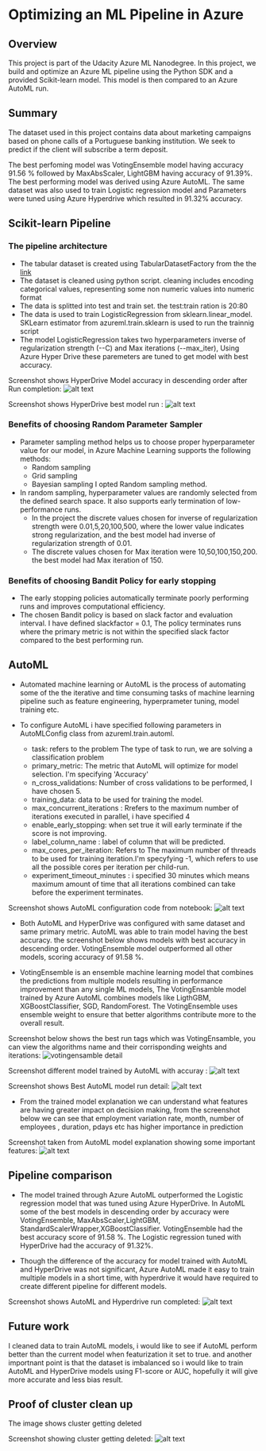# Optimizing an ML Pipeline in Azure

## Overview
This project is part of the Udacity Azure ML Nanodegree.
In this project, we build and optimize an Azure ML pipeline using the Python SDK and a provided Scikit-learn model.
This model is then compared to an Azure AutoML run.

## Summary

The dataset used in this project contains data about marketing campaigns based on phone calls of a Portuguese banking institution. We seek to predict if the client will subscribe a term deposit.

The best perfoming model was VotingEnsemble model having accuracy 91.56 % followed by MaxAbsScaler, LightGBM having accuracy of 91.39%. The best performing model was derived using Azure AutoML.
The same dataset was also used to train Logistic regression model and Parameters were tuned using Azure Hyperdrive which resulted in 91.32% accuracy.

## Scikit-learn Pipeline

### The pipeline architecture
* The tabular dataset is created using TabularDatasetFactory from the the [link](https://automlsamplenotebookdata.blob.core.windows.net/automl-sample-notebook-data/bankmarketing_train.csv)
* The dataset is cleaned using python script. cleaning includes encoding categorical values, representing some non numeric values into numeric format 
* The data is splitted into test and train set. the test:train ration is 20:80
* The data is used to train LogisticRegression from sklearn.linear_model. SKLearn estimator from azureml.train.sklearn is used to run the trainnig script
* The model LogisticRegression takes two hyperparameters inverse of regularization strength (--C) and Max iterations (--max_iter), Using Azure Hyper Drive these paremeters are tuned to get model with best accuracy.

Screenshot shows HyperDrive Model accuracy in descending order after Run completion: 
![alt text](https://github.com/sayed6201/optimizing_ml_pipeline_azure/blob/master/screenshots/hyperdrive_child_run_completed.png "hyerdrive run completed")

Screenshot shows HyperDrive best model run : 
![alt text](https://github.com/sayed6201/optimizing_ml_pipeline_azure/blob/master/screenshots/hyperdrive_best_model.png "hyerdrive best model run completed")



### Benefits of choosing Random Parameter Sampler
* Parameter sampling method helps us to choose proper hyperparameter value for our model, in Azure Machine Learning supports the following methods:
    * Random sampling
    * Grid sampling
    * Bayesian sampling
I opted Random sampling method.
* In random sampling, hyperparameter values are randomly selected from the defined search space. It also supports early termination of low-performance runs.
    * In the project the discrete values chosen for inverse of regularization strength were 0.01,5,20,100,500, where the lower value indicates strong regularization, and the best model had inverse of regularization strength of 0.01.
    * The discrete values chosen for Max iteration were 10,50,100,150,200. the best model had Max iteration of 150.


### Benefits of choosing Bandit Policy for early stopping
* The early stopping policies automatically terminate poorly performing runs and improves computational efficiency.
* The chosen Bandit policy is based on slack factor and evaluation interval. I have defined slackfactor = 0.1, The policy terminates runs where the primary metric is not within the specified slack factor compared to the best performing run.


## AutoML

* Automated machine learning or AutoML is the process of automating some of the the iterative and time consuming tasks of machine learning pipeline such as feature engineering, hyperprameter tuning, model training etc.

* To configure AutoML i have specified following parameters in AutoMLConfig class from azureml.train.automl.
   * task: refers to the problem The type of task to run, we are solving a classification problem
   * primary_metric: The metric that AutoML will optimize for model selection. I'm specifying 'Accuracy'
   * n_cross_validations: Number of cross validations to be performed, I have chosen 5.
   * training_data: data to be used for training the model.
   * max_concurrent_iterations : Rrefers to the maximum number of iterations executed in parallel, i have specified 4
   * enable_early_stopping: when set true it will early terminate if the score is not improving. 
   * label_column_name : label of column that will be predicted.
   * max_cores_per_iteration: Refers to The maximum number of threads to be used for training iteration.I'm specyfying -1, which refers to use all the possible cores per iteration per child-run.
   * experiment_timeout_minutes : i specified 30 minutes which means maximum amount of time that all iterations combined can take before the experiment terminates.
   
Screenshot shows AutoML configuration code from notebook: 
![alt text](https://github.com/sayed6201/optimizing_ml_pipeline_azure/blob/master/screenshots/automl_config.PNG "automl configuration")



* Both AutoML and HyperDrive was configured with same dataset and same primary metric. AutoML was able to train model having the best accuracy. the screenshot below shows models with best accuracy in descending order. VotingEnsemble model outperformed all other models, scoring accuracy of 91.58 %. 

* VotingEnsemble is an ensemble machine learning model that combines the predictions from multiple models resulting in performance improvement than any single ML models, The VotingEnsamble model trained by Azure AutoML combines models like LigthGBM, XGBoostClassifier, SGD, RandomForest. The VotingEnsemble uses ensemble weight to ensure that better algorithms contribute more to the overall result.


Screenshot below shows the best run tags which was VotingEnsamble, you can view the algorithms name and their corrisponding weights and iterations: 
![votingensamble detail](https://github.com/sayed6201/optimizing_ml_pipeline_azure/blob/master/screenshots/votingensamble_detail.png "votingensamble detail")


Screenshot different model trained by AutoML with accuray : 
![alt text](https://github.com/sayed6201/optimizing_ml_pipeline_azure/blob/master/screenshots/all_automl_models.png "automl best models")

Screenshot shows Best AutoML model run detail: 
![alt text](https://github.com/sayed6201/optimizing_ml_pipeline_azure/blob/master/screenshots/best_automl_model.png "automl best model")


* From the trained model explanation we can understand what features are having greater impact on decision making, from the screenshot below we can see that employment variation rate, month, number of employees , duration, pdays etc has higher importance in prediction


Screenshot taken from AutoML model explanation showing some important features: 
![alt text](https://github.com/sayed6201/optimizing_ml_pipeline_azure/blob/master/screenshots/automl_explanation_global_importance.png "automl global importance")


## Pipeline comparison

* The model trained through Azure AutoML outperformed the Logistic regression model that was tuned using Azure HyperDrive. In AutoML some of the best models in descending order by accuracy were VotingEnsemble, MaxAbsScaler,LightGBM, StandardScalerWrapper,XGBoostClassifier. VotingEnsemble had the best accuracy score of 91.58 %. The Logistic regression tuned with HyperDrive had the accuracy of 91.32%.

* Though the difference of the accuracy for model trained with AutoML and HyperDrive was not significant, Azure AutoML made it easy to train multiple models in a short time, with hyperdrive it would have required to create different pipeline for different models. 

Screenshot shows AutoML and Hyperdrive run completed: 
![alt text](https://github.com/sayed6201/optimizing_ml_pipeline_azure/blob/master/screenshots/all_runs_exp_completed.png "completed")


## Future work

I cleaned data to train AutoML models, i would like to see if AutoML perform better than the current model when featurization it set to true. and another importnant point is that the dataset is imbalanced so i would like to train AutoML and HyperDrive models using F1-score or AUC, hopefully it will give more accurate and less bias result.


## Proof of cluster clean up
The image shows cluster getting deleted

Screenshot showing cluster getting deleted: 
![alt text](https://github.com/sayed6201/optimizing_ml_pipeline_azure/blob/master/screenshots/deleting_cluster.png "cluster deleted")


